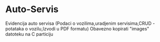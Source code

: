 # Auto-Servis
Evidencija auto servisa (Podaci o vozilima,uradjenim servisima,CRUD - potataka o vozilu,Izvodi u PDF formatu)
Obavezno kopirati "images" datoteku na C particiju
